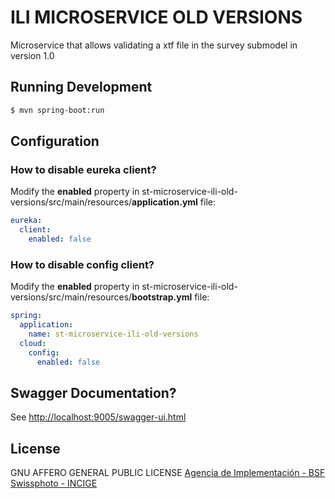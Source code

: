 # ILI MICROSERVICE OLD VERSIONS

Microservice that allows validating a xtf file in the survey submodel in version 1.0

## Running Development

```sh
$ mvn spring-boot:run
```

## Configuration

### How to disable eureka client?

Modify the **enabled** property in st-microservice-ili-old-versions/src/main/resources/**application.yml** file:

```yml
eureka:
  client:
    enabled: false
```

### How to disable config client?

Modify the **enabled** property in st-microservice-ili-old-versions/src/main/resources/**bootstrap.yml** file:

```yml
spring:
  application:
    name: st-microservice-ili-old-versions
  cloud:
    config:
      enabled: false
```

## Swagger Documentation?

See [http://localhost:9005/swagger-ui.html](http://localhost:7986/swagger-ui.html)

## License

GNU AFFERO GENERAL PUBLIC LICENSE 
 [Agencia de Implementación - BSF Swissphoto - INCIGE](https://github.com/SwissTierrasColombia/st-microservice-ili-old-versions/blob/master/LICENSE)
